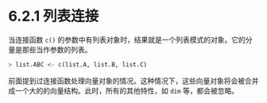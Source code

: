# 6.2.1 列表连接

 当连接函数 `c()` 的参数中有列表对象时，结果就是一个列表模式的对象。它的分量是那些当作参数的列表。

```R
> list.ABC <- c(list.A, list.B, list.C)
```

前面提到过连接函数处理向量对象的情况。这种情况下，这些向量对象将会被合并成一个大的的向量结构。此时，所有的其他特性，如 `dim` 等，都会被忽略。